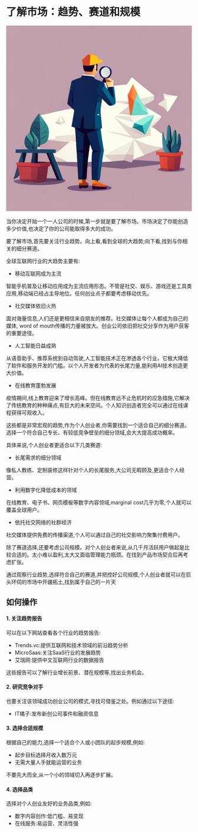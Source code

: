 # 了解市场：趋势、赛道和规模

![](../images/20230804105249.png)

当你决定开始一个一人公司的时候,第一步就是要了解市场。市场决定了你能创造多少价值,也决定了你的公司能取得多大的成功。

要了解市场,首先要关注行业趋势。向上看,看到全球的大趋势;向下看,找到与你相关的细分赛道。

全球互联网行业的大趋势主要有:

- 移动互联网成为主流

智能手机普及让移动应用成为主流应用形态。不管是社交、娱乐、游戏还是工具类应用,移动端已经占主导地位。任何创业点子都要考虑移动优先。

- 社交媒体依旧火热

面对海量信息,人们还是更相信来自朋友的推荐。社交媒体让每个人都成为自己的媒体, word of mouth传播的力量被放大。创业公司依旧把社交分享作为用户获客的重要途径。

- 人工智能日益成熟

从语音助手、推荐系统到自动驾驶,人工智能技术正在渗透各个行业。它极大降低了软件和服务开发的门槛。以个人开发者为代表的长尾力量,能利用AI技术创造更大价值。

- 在线教育蓬勃发展  

疫情期间,线上教育迎来了增长高峰。但在线教育远不止危机时的应急措施,它解决了传统教育的种种痛点,有巨大的未来空间。个人知识创造者完全可以通过在线课程获得可观收入。

这些都是非常宏观的趋势,作为个人创业者,你需要找到一个适合自己的细分赛道。选择一个符合自己专长、有较低竞争壁垒的细分领域,会大大提高成功概率。

具体来说,个人创业者更适合以下几类赛道:

- 长尾需求的细分领域

像私人教练、定制装修这样针对个人的长尾服务,大公司无暇顾及,更适合个人经营。

- 利用数字化降低成本的领域  

在线教育、电子书、网页模板等数字内容领域,marginal cost几乎为零,个人就可以覆盖全球用户。

- 依托社交网络的社群经济

社交媒体提供免费的传播渠道,个人可以通过自己的社交影响力聚集付费用户。

除了赛道选择,还要考虑公司规模。对个人创业者来说,从几千月活跃用户做起是比较合适的。太小难以盈利,太大又面临管理能力瓶颈。在找到产品市场契合后再考虑扩张。

通过观察行业趋势,选择符合自己的赛道,并把控好公司规模,个人创业者就可以在巨头环伺的市场中开疆拓土,找到属于自己的一片天

## 如何操作

#### 1. 关注趋势报告

可以在以下网站查看各个行业的趋势报告:

- Trends.vc:提供互联网和技术领域的前沿趋势分析
- MicroSaas:关注SaaS行业的发展趋势
- 艾瑞网:提供中文互联网行业的数据报告 

这些报告可以了解行业增长前景、潜在规模等,找出业务机会。

#### 2. 研究竞争对手

也要关注该领域成功创业公司的模式,寻找可借鉴之处。例如通过以下途径:

- IT橘子:发布新创公司事件和融资信息

#### 3. 选择合适规模

根据自己的能力,选择一个适合个人或小团队的起步规模,例如:

- 起步目标选择月收入数万元
- 无需大量人手就能运营的业务

不要先大而全,从一个小的领域切入再逐步扩展。

#### 4. 选择品类

选择对个人创业友好的业务品类,例如:

- 数字内容创作:低门槛、易变现
- 在线服务:易运营、灵活性强
